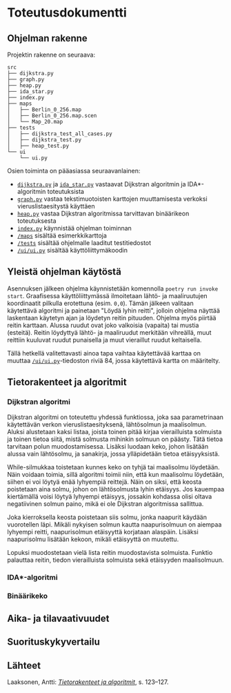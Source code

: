 # Toteutusdokumentti

## Ohjelman rakenne

Projektin rakenne on seuraava:
```
src
├── dijkstra.py
├── graph.py
├── heap.py
├── ida_star.py
├── index.py
├── maps
│   ├── Berlin_0_256.map
│   ├── Berlin_0_256.map.scen
│   └── Map_20.map
├── tests
│   ├── dijkstra_test_all_cases.py
│   ├── dijkstra_test.py
│   ├── heap_test.py
└── ui
    └── ui.py
```

Osien toiminta on pääasiassa seuraavanlainen:

* [`dijkstra.py`](https://github.com/valtterikantanen/tiralabra/blob/master/src/dijkstra.py) ja [`ida_star.py`](https://github.com/valtterikantanen/tiralabra/blob/master/src/ida_star.py) vastaavat Dijkstran algoritmin ja IDA\*-algoritmin toteutuksista
* [`graph.py`](https://github.com/valtterikantanen/tiralabra/blob/master/src/graph.py) vastaa tekstimuotoisten karttojen muuttamisesta verkoksi vieruslistaesitystä käyttäen
* [`heap.py`](https://github.com/valtterikantanen/tiralabra/blob/master/src/heap.py) vastaa Dijkstran algoritmissa tarvittavan binäärikeon toteutuksesta
* [`index.py`](https://github.com/valtterikantanen/tiralabra/blob/master/src/index.py) käynnistää ohjelman toiminnan
* [`/maps`](https://github.com/valtterikantanen/tiralabra/tree/master/src/maps) sisältää esimerkkikarttoja
* [`/tests`](https://github.com/valtterikantanen/tiralabra/tree/master/src/tests) sisältää ohjelmalle laaditut testitiedostot
* [`/ui/ui.py`](https://github.com/valtterikantanen/tiralabra/tree/master/src/ui/ui.py) sisältää käyttöliittymäkoodin

## Yleistä ohjelman käytöstä
Asennuksen jälkeen ohjelma käynnistetään komennolla `poetry run invoke start`. Graafisessa käyttöliittymässä ilmoitetaan lähtö- ja maaliruutujen koordinaatit pilkulla erotettuna (esim. `0,0`). Tämän jälkeen valitaan käytettävä algoritmi ja painetaan "Löydä lyhin reitti", jolloin ohjelma näyttää laskentaan käytetyn ajan ja löydetyn reitin pituuden. Ohjelma myös piirtää reitin karttaan. Alussa ruudut ovat joko valkoisia (vapaita) tai mustia (esteitä). Reitin löydyttyä lähtö- ja maaliruudut merkitään vihreällä, muut reittiin kuuluvat ruudut punaisella ja muut vieraillut ruudut keltaisella.

Tällä hetkellä valitettavasti ainoa tapa vaihtaa käytettävää karttaa on muuttaa [`/ui/ui.py`](https://github.com/valtterikantanen/tiralabra/tree/master/src/ui/ui.py)-tiedoston riviä 84, jossa käytettävä kartta on määritelty.

## Tietorakenteet ja algoritmit

### Dijkstran algoritmi
Dijkstran algoritmi on toteutettu yhdessä funktiossa, joka saa parametrinaan käytettävän verkon vieruslistaesityksenä, lähtösolmun ja maalisolmun. Aluksi alustetaan kaksi listaa, joista toinen pitää kirjaa vierailluista solmuista ja toinen tietoa siitä, mistä solmusta mihinkin solmuun on päästy. Tätä tietoa tarvitaan polun muodostamisessa. Lisäksi luodaan keko, johon lisätään alussa vain lähtösolmu, ja sanakirja, jossa ylläpidetään tietoa etäisyyksistä.

While-silmukkaa toistetaan kunnes keko on tyhjä tai maalisolmu löydetään. Näin voidaan toimia, sillä algoritmi toimii niin, että kun maalisolmu löydetään, siihen ei voi löytyä enää lyhyempiä reittejä. Näin on siksi, että keosta poistetaan aina solmu, johon on lähtösolmusta lyhin etäisyys. Jos kauempaa kiertämällä voisi löytyä lyhyempi etäisyys, jossakin kohdassa olisi oltava negatiivinen solmun paino, mikä ei ole Dijkstran algoritmissa sallittua.

Joka kierroksella keosta poistetaan siis solmu, jonka naapurit käydään vuorotellen läpi. Mikäli nykyisen solmun kautta naapurisolmuun on aiempaa lyhyempi reitti, naapurisolmun etäisyyttä korjataan alaspäin. Lisäksi naapurisolmu lisätään kekoon, mikäli etäisyyttä on muutettu.

Lopuksi muodostetaan vielä lista reitin muodostavista solmuista. Funktio palauttaa reitin, tiedon vierailluista solmuista sekä etäisyyden maalisolmuun.

### IDA\*-algoritmi

### Binäärikeko

## Aika- ja tilavaativuudet

## Suorituskykyvertailu

## Lähteet

Laaksonen, Antti: [_Tietorakenteet ja algoritmit_](https://raw.githubusercontent.com/hy-tira/tirakirja/master/tirakirja.pdf), s. 123–127.